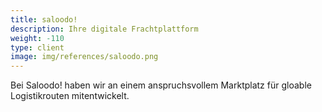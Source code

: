 ```yaml
---
title: saloodo!
description: Ihre digitale Frachtplattform
weight: -110
type: client
image: img/references/saloodo.png
---
```


Bei Saloodo! haben wir an einem anspruchsvollem Marktplatz für gloable Logistikrouten
mitentwickelt.
